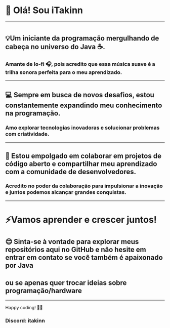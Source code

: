 # 👋 Olá! Sou iTakinn
------------------------------------------------------------------------------------------------------------------------------------------------
#
## 💡Um iniciante da programação mergulhando de cabeça no universo do Java ☕️. 
 ### Amante de lo-fi 🎧, pois acredito que essa música suave é a trilha sonora perfeita para o meu aprendizado.
------------------------------------------------------------------------------------------------------------------------------------------------
## 💻 Sempre em busca de novos desafios, estou constantemente expandindo meu conhecimento na programação. 
 ### Amo explorar tecnologias inovadoras e solucionar problemas com criatividade.
------------------------------------------------------------------------------------------------------------------------------------------------
## 🌟 Estou empolgado em colaborar em projetos de código aberto e compartilhar meu aprendizado com a comunidade de desenvolvedores. 
 ### Acredito no poder da colaboração para impulsionar a inovação e juntos podemos alcançar grandes conquistas.
------------------------------------------------------------------------------------------------------------------------------------------------
# ⚡️Vamos aprender e crescer juntos!
## 😊 Sinta-se à vontade para explorar meus repositórios aqui no GitHub e não hesite em entrar em contato se você também é apaixonado por Java 
## ou se apenas quer trocar ideias sobre programação/hardware
------------------------------------------------------------------------------------------------------------------------------------------------
Happy coding! 🚀✨

### Discord: itakinn
<!---
iTakinn/iTakinn is a ✨ special ✨ repository because its `README.md` (this file) appears on your GitHub profile.
You can click the Preview link to take a look at your changes.
--->
